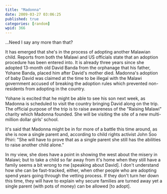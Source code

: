 ```yaml
---
title: "Madonna"
date: 2009-03-27 03:06:25
published: true
categories: [random]
wpid: 366
---
```


...Need I say any more than that?

It has emerged that she's in the process of adopting another Malawian child. Reports from both the Malawi and US officials state that an adoption procedure has been entered into. It is already three years since she adopted 13-month old David Banda from the orphanage that his father, Yohane Banda, placed him after David's mother died. Madonna's adoption of baby David was claimed at the time to be illegal with the Malawi government accused of breaking the adoption rules which prevented non-residents from adopting in the country.

Yohane is excited that he might be able to see his son next week, as Madonna is scheduled to visit the country bringing David along on the trip. The official purpose of the trip is to raise awareness of the "Raising Malawi" charity which Madonna founded. She will be visiting the site of a new multi-million dollar girls' school.

It's said that Madonna might be in for more of a battle this time around, as she is now a single parent and, according to child rights activist John Soo Phiri: "She will have to prove that as a single parent she still has the abilities to raise another child alone."

In my view, she does have a point in showing the west about the misery in Malawi; but to take a child so far away from it's home when they still have a family seems a bit wrong to me \[speaking about David\]. I don't understand how she can be fast-tracked, either, when other people who are adopting spend years going through the vetting process. If they don't turn her down this time, they will have to explain why secure families are turned away yet a single parent (with pots of money) can be allowed \[to adopt\].